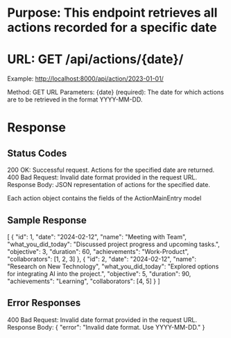 
# Purpose: This endpoint retrieves all actions recorded for a specific date

# URL: GET /api/actions/{date}/

Example: <http://localhost:8000/api/action/2023-01-01/>

Method: GET
URL Parameters:
{date} (required): The date for which actions are to be retrieved in the format YYYY-MM-DD.

# Response

## Status Codes

200 OK: Successful request. Actions for the specified date are returned.
400 Bad Request: Invalid date format provided in the request URL.
Response Body: JSON representation of actions for the specified date.

Each action object contains the fields of the ActionMainEntry model

## Sample Response

[
{
"id": 1,
"date": "2024-02-12",
"name": "Meeting with Team",
"what_you_did_today": "Discussed project progress and upcoming tasks.",
"objective": 3,
"duration": 60,
"achievements": "Work-Product",
"collaborators": [1, 2, 3]
},
{
"id": 2,
"date": "2024-02-12",
"name": "Research on New Technology",
"what_you_did_today": "Explored options for integrating AI into the project.",
"objective": 5,
"duration": 90,
"achievements": "Learning",
"collaborators": [4, 5]
}
]

## Error Responses

400 Bad Request: Invalid date format provided in the request URL.
Response Body:
{
  "error": "Invalid date format. Use YYYY-MM-DD."
}
